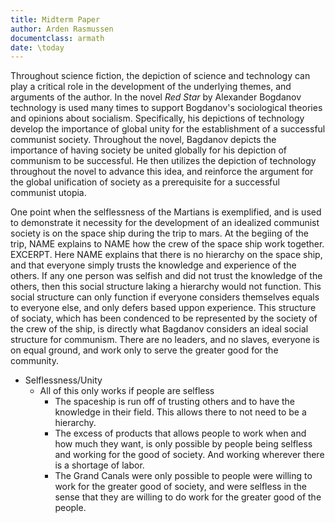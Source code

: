 ```yaml
---
title: Midterm Paper
author: Arden Rasmussen
documentclass: armath
date: \today
---
```


Throughout science fiction, the depiction of science and technology can play a
critical role in the development of the underlying themes, and arguments of the
author. In the novel *Red Star* by Alexander Bogdanov technology is used many
times to support Bogdanov's sociological theories and opinions about socialism.
Specifically, his depictions of technology develop the importance of global
unity for the establishment of a successful communist society. Throughout the
novel, Bagdanov depicts the importance of having society be united globally for
his depiction of communism to be successful. He then utilizes the depiction of
technology throughout the novel to advance this idea, and reinforce the
argument for the global unification of society as a prerequisite for a
successful communist utopia.

One point when the selflessness of the Martians is exemplified, and is used to
demonstrate it necessity for the development of an idealized communist society
is on the space ship during the trip to mars. At the begiing of the trip, NAME
explains to NAME how the crew of the space ship work together. EXCERPT. Here
NAME explains that there is no hierarchy on the space ship, and that everyone
simply trusts the knowledge and experience of the others. If any one person was
selfish and did not trust the knowledge of the others, then this social
structure laking a hierarchy would not function. This social structure can only
function if everyone considers themselves equals to everyone else, and only
defers based uppon experience. This structure of sociaty, which has been
condenced to be represented by the society of the crew of the ship, is directly
what Bagdanov considers an ideal social structure for communism. There are no
leaders, and no slaves, everyone is on equal ground, and work only to serve the
greater good for the community.


* Selflessness/Unity
  * All of this only works if people are selfless
    * The spaceship is run off of trusting others and to have the knowledge in
        their field. This allows there to not need to be a hierarchy.
    * The excess of products that allows people to work when and how much they
        want, is only possible by people being selfless and working for the
        good of society. And working wherever there is a shortage of labor.
    * The Grand Canals were only possible to people were willing to work for
        the greater good of society, and were selfless in the sense that they
        are willing to do work for the greater good of the people.
